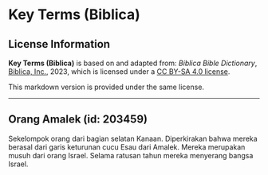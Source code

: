 # Key Terms (Biblica)

## License Information

**Key Terms (Biblica)** is based on and adapted from: _Biblica Bible Dictionary_, [Biblica, Inc.](https://www.biblica.com/), 2023, which is licensed under a [CC BY-SA 4.0 license](https://creativecommons.org/licenses/by-sa/4.0/legalcode.en).

This markdown version is provided under the same license.



--------------------------------

## Orang Amalek (id: 203459)

Sekelompok orang dari bagian selatan Kanaan. Diperkirakan bahwa mereka berasal dari garis keturunan cucu Esau dari Amalek. Mereka merupakan musuh dari orang Israel. Selama ratusan tahun mereka menyerang bangsa Israel.


